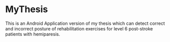 # MyThesis
This is an Android Application version of my thesis which can detect correct and incorrect posture of rehabilitation exercises for level 6 post-stroke patients with hemiparesis.

